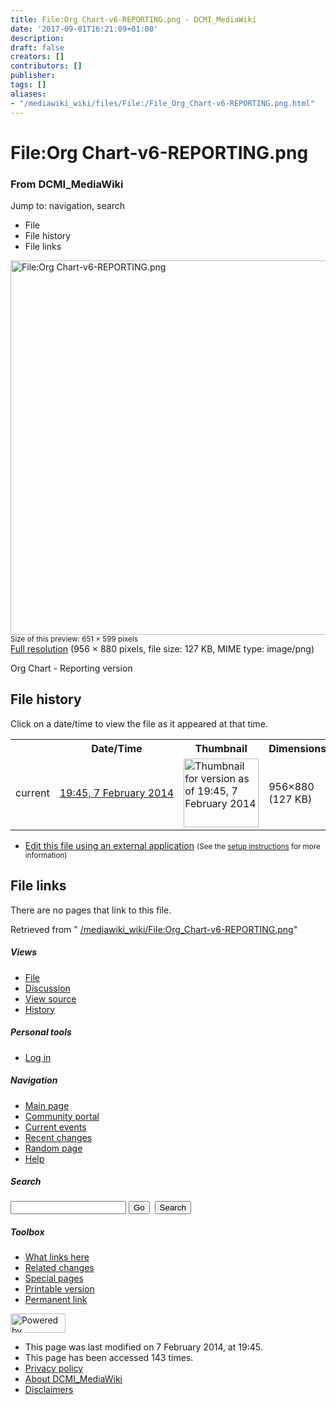 ```yaml
---
title: File:Org Chart-v6-REPORTING.png - DCMI_MediaWiki
date: '2017-09-01T16:21:09+01:00'
description: 
draft: false
creators: []
contributors: []
publisher: 
tags: []
aliases:
- "/mediawiki_wiki/files/File:/File_Org_Chart-v6-REPORTING.png.html"
---
```


<a id="top"></a>
# File:Org Chart-v6-REPORTING.png

### From DCMI\_MediaWiki

Jump to: navigation, search
<!-- start content -->
- File
- File history
- File links

 [<img alt="File:Org Chart-v6-REPORTING.png" src="/images/e/e1/Org_Chart-v6-REPORTING.png" width="651" height="599">](/mediawiki_wiki/files/Org_Chart-v6-REPORTING.png)  
<small>Size of this preview: 651 × 599 pixels</small>  
 [Full resolution](/images/e/e1/Org_Chart-v6-REPORTING.png)‎ (956 × 880 pixels, file size: 127 KB, MIME type: image/png)

Org Chart - Reporting version

<!-- 
NewPP limit report
Preprocessor node count: 1/1000000
Post-expand include size: 0/2097152 bytes
Template argument size: 0/2097152 bytes
Expensive parser function count: 0/100
-->
## File history

Click on a date/time to view the file as it appeared at that time.

<table class="wikitable filehistory">
  <tr>
    <td></td>
    <th>Date/Time</th>
    <th>Thumbnail</th>
    <th>Dimensions</th>
    <th>User</th>
    <th>Comment</th>
  </tr>
  <tr>
    <td>current</td>
    <td class="filehistory-selected" style="white-space: nowrap;"><a href="/mediawiki_wiki/files/Org_Chart-v6-REPORTING.png">19:45, 7 February 2014</a></td>
    <td><a href="/images/e/e1/Org_Chart-v6-REPORTING.png"><img alt="Thumbnail for version as of 19:45, 7 February 2014" src="/images/e/e1/Org_Chart-v6-REPORTING.png" width="120" height="110"></a></td>
    <td>956×880 <span style="white-space: nowrap;">(127 KB)</span>
    </td>
    <td>
      <a href="/index.php?title=User:StuartSutton&amp;action=edit&amp;redlink=1" class="new mw-userlink" title="User:StuartSutton (page does not exist)">StuartSutton</a> <span style="white-space: nowrap;"> <span class="mw-usertoollinks">(<a href="/index.php?title=User_talk:StuartSutton&amp;action=edit&amp;redlink=1" class="new" title="User talk:StuartSutton (page does not exist)">Talk</a> | <a href="/index.php/Special:Contributions/StuartSutton" title="Special:Contributions/StuartSutton">contribs</a>)</span></span>
    </td>
    <td> <span class="comment">(Org Chart - Reporting version)</span>
    </td>
  </tr>
</table>

  

- [Edit this file using an external application](/index.php?title=File:Org_Chart-v6-REPORTING.png&action=edit&externaledit=true&mode=file "File:Org Chart-v6-REPORTING.png") <small>(See the <a href="http://www.mediawiki.org/wiki/Manual:External_editors" class="external text" rel="nofollow">setup instructions</a> for more information)</small>

## File links

There are no pages that link to this file.

Retrieved from " [/mediawiki_wiki/File:Org\_Chart-v6-REPORTING.png](/mediawiki_wiki/files/File:/File:Org_Chart-v6-REPORTING.png.html)"

<!-- end content -->

##### Views

- [File](/mediawiki_wiki/files/File:/File:Org_Chart-v6-REPORTING.png.html)
- [Discussion](/index.php?title=File_talk:Org_Chart-v6-REPORTING.png&action=edit&redlink=1 "Discussion about the content page [t]")
- [View source](/index.php?title=File:Org_Chart-v6-REPORTING.png&action=edit "This page is protected.
You can view its source [e]")
- [History](/index.php?title=File:Org_Chart-v6-REPORTING.png&action=history "Past revisions of this page [h]")

##### Personal tools

- [Log in](/index.php?title=Special:UserLogin&returnto=File:Org_Chart-v6-REPORTING.png "You are encouraged to log in; however, it is not mandatory [o]")

<script type="text/javascript"> if (window.isMSIE55) fixalpha(); </script>

##### Navigation

- [Main page](/index.php/Main_Page "Visit the main page [z]")
- [Community portal](/index.php/DCMI_MediaWiki:Community_portal "About the project, what you can do, where to find things")
- [Current events](/index.php/DCMI_MediaWiki:Current_events "Find background information on current events")
- [Recent changes](/index.php/Special:RecentChanges "The list of recent changes in the wiki [r]")
- [Random page](/index.php/Special:Random "Load a random page [x]")
- [Help](/index.php/Help:Contents "The place to find out")

##### <label for="searchInput">Search</label>

<form action="/index.php" id="searchform">
				<input type="hidden" name="title" value="Special:Search">
				<input id="searchInput" title="Search DCMI_MediaWiki" accesskey="f" type="search" name="search">
				<input type="submit" name="go" class="searchButton" id="searchGoButton" value="Go" title="Go to a page with this exact name if exists"> 
				<input type="submit" name="fulltext" class="searchButton" id="mw-searchButton" value="Search" title="Search the pages for this text">
			</form>

##### Toolbox

- [What links here](/index.php/Special:WhatLinksHere/File:Org_Chart-v6-REPORTING.png "List of all wiki pages that link here [j]")
- [Related changes](/index.php/Special:RecentChangesLinked/File:Org_Chart-v6-REPORTING.png "Recent changes in pages linked from this page [k]")
- [Special pages](/index.php/Special:SpecialPages "List of all special pages [q]")
- [Printable version](/index.php?title=File:Org_Chart-v6-REPORTING.png&printable=yes "Printable version of this page [p]")
- [Permanent link](/index.php?title=File:Org_Chart-v6-REPORTING.png&oldid=6452 "Permanent link to this revision of the page")

<!-- end of the left (by default at least) column -->

 [<img src="/skins/common/images/poweredby_mediawiki_88x31.png" height="31" width="88" alt="Powered by MediaWiki">](http://www.mediawiki.org/)

- This page was last modified on 7 February 2014, at 19:45.
- This page has been accessed 143 times.
- [Privacy policy](/index.php/DCMI_MediaWiki:Privacy_policy "DCMI MediaWiki:Privacy policy")
- [About DCMI\_MediaWiki](/index.php/DCMI_MediaWiki:About "DCMI MediaWiki:About")
- [Disclaimers](/index.php/DCMI_MediaWiki:General_disclaimer "DCMI MediaWiki:General disclaimer")

<script>if (window.runOnloadHook) runOnloadHook();</script><!-- Served in 0.449 secs. -->
